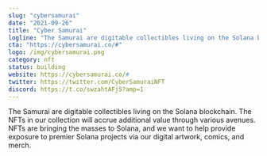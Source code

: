 ```yaml
---
slug: "cybersamurai"
date: "2021-09-26"
title: "Cyber Samurai"
logline: "The Samurai are digitable collectibles living on the Solana blockchain. The NFTs in our collection will accrue additional value through various avenues. NFTs are bringing the masses to Solana, and we want to help provide exposure to premier Solana projects via our digital artwork, comics, and merch."
cta: "https://cybersamurai.co/#"
logo: /img/cybersamurai.png
category: nft
status: building
website: https://cybersamurai.co/#
twitter: https://twitter.com/CyberSamuraiNFT
discord: https://t.co/swzahtAFj5?amp=1
---
```


The Samurai are digitable collectibles living on the Solana blockchain. The NFTs in our collection will accrue additional value through various avenues. NFTs are bringing the masses to Solana, and we want to help provide exposure to premier Solana projects via our digital artwork, comics, and merch.
